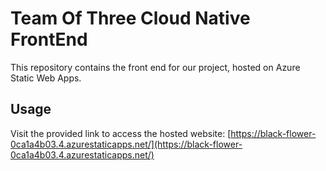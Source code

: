 # Team Of Three Cloud Native FrontEnd

This repository contains the front end for our project, hosted on Azure Static Web Apps.

## Usage

Visit the provided link to access the hosted website: [https://black-flower-0ca1a4b03.4.azurestaticapps.net/](https://black-flower-0ca1a4b03.4.azurestaticapps.net/)
